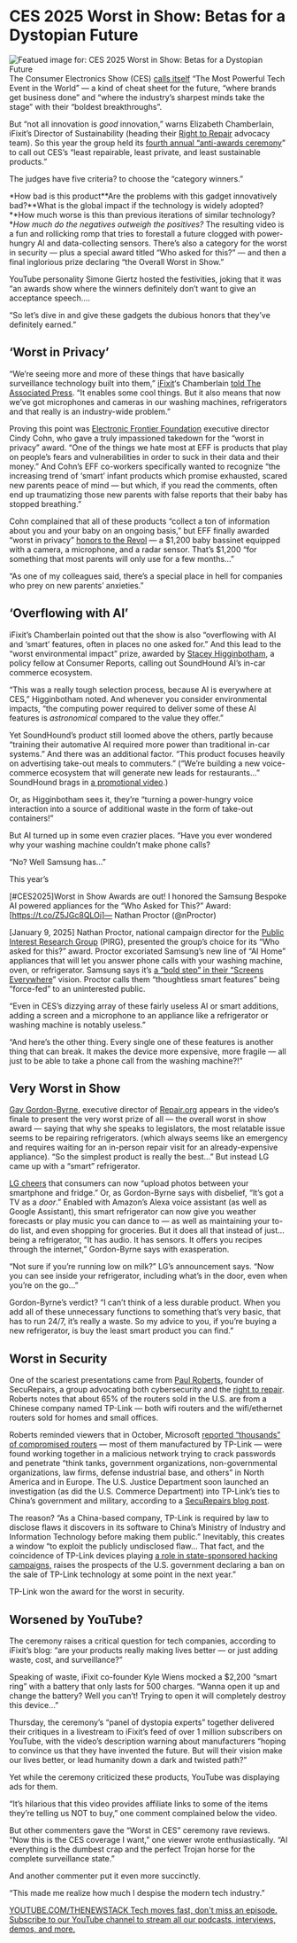 # CES 2025 Worst in Show: Betas for a Dystopian Future
![Featued image for: CES 2025 Worst in Show: Betas for a Dystopian Future](https://cdn.thenewstack.io/media/2025/01/a401584d-2025-worst-in-show-award-screenshot-from-video-nathan-proctor-pirg-national-campaign-director-1024x672.jpg)
The Consumer Electronics Show (CES) [calls itself](https://www.ces.tech/) “The Most Powerful Tech Event in the World” — a kind of cheat sheet for the future, “where brands get business done” and “where the industry’s sharpest minds take the stage” with their “boldest breakthroughs”.

But “not all innovation is *good* innovation,” warns Elizabeth Chamberlain, iFixit’s Director of Sustainability (heading their [Right to Repair](https://thenewstack.io/why-frameworks-right-to-repair-ethos-is-gaining-fans/) advocacy team). So this year the group held its [fourth annual “anti-awards ceremony](https://www.worstinshowces.com/)” to call out CES’s “least repairable, least private, and least sustainable products.”

The judges have five criteria? to choose the “category winners.”

*How bad is this product**Are the problems with this gadget innovatively bad?**What is the global impact if the technology is widely adopted?**How much worse is this than previous iterations of similar technology?**How much do the negatives outweigh the positives?*
The resulting video is a fun and rollicking romp that tries to forestall a future clogged with power-hungry AI and data-collecting sensors. There’s also a category for the worst in security — plus a special award titled “Who asked for this?” — and then a final inglorious prize declaring “the Overall Worst in Show.”

YouTube personality Simone Giertz hosted the festivities, joking that it was “an awards show where the winners definitely don’t want to give an acceptance speech….

“So let’s dive in and give these gadgets the dubious honors that they’ve definitely earned.”

## ‘Worst in Privacy’
“We’re seeing more and more of these things that have basically surveillance technology built into them,” [iFixit](https://thenewstack.io/troubling-tech-trends-the-dark-side-of-ces-2024/)‘s Chamberlain [told The Associated Press](https://abcnews.go.com/Technology/wireStory/worst-show-ces-products-put-data-risk-cause-117495085). “It enables some cool things. But it also means that now we’ve got microphones and cameras in our washing machines, refrigerators and that really is an industry-wide problem.”

Proving this point was [Electronic Frontier Foundation](https://thenewstack.io/turning-30-electronic-frontier-foundation-hits-new-challenges/) executive director Cindy Cohn, who gave a truly impassioned takedown for the “worst in privacy” award. “One of the things we hate most at EFF is products that play on people’s fears and vulnerabilities in order to suck in their data and their money.” And Cohn’s EFF co-workers specifically wanted to recognize “the increasing trend of ‘smart’ infant products which promise exhausted, scared new parents peace of mind — but which, if you read the comments, often end up traumatizing those new parents with false reports that their baby has stopped breathing.”

Cohn complained that all of these products “collect a ton of information about you and your baby on an ongoing basis,” but EFF finally awarded “worst in privacy” [honors to the Revol](https://twitter.com/EFF/status/1877472243007001007) — a $1,200 baby bassinet equipped with a camera, a microphone, and a radar sensor. That’s $1,200 “for something that most parents will only use for a few months…”

“As one of my colleagues said, there’s a special place in hell for companies who prey on new parents’ anxieties.”

## ‘Overflowing with AI’
iFixit’s Chamberlain pointed out that the show is also “overflowing with AI and ‘smart’ features, often in places no one asked for.” And this lead to the “worst environmental impact” prize, awarded by [Stacey Higginbotham](https://www.consumerreports.org/about-us/our-people/our-experts/stacey-higginbotham/), a policy fellow at Consumer Reports, calling out SoundHound AI’s in-car commerce ecosystem.

“This was a really tough selection process, because AI is everywhere at CES,” Higginbotham noted. And whenever you consider environmental impacts, “the computing power required to deliver some of these AI features is *astronomical* compared to the value they offer.”

Yet SoundHound’s product still loomed above the others, partly because “training their automative AI required more power than traditional in-car systems.” And there was an additional factor. “This product focuses heavily on advertising take-out meals to commuters.” (“We’re building a new voice-commerce ecosystem that will generate new leads for restaurants…” SoundHound brags in [a promotional video](https://youtu.be/1Khq050WmdQ?t=24).)

Or, as Higginbotham sees it, they’re “turning a power-hungry voice interaction into a source of additional waste in the form of take-out containers!”

But AI turned up in some even crazier places. “Have you ever wondered why your washing machine couldn’t make phone calls?

“No? Well Samsung has…”

This year’s

[#CES2025]Worst in Show Awards are out! I honored the Samsung Bespoke AI powered appliances for the “Who Asked for This?” Award:[https://t.co/Z5JGc8QLOi]— Nathan Proctor (@nProctor)

[January 9, 2025]
Nathan Proctor, national campaign director for the [Public Interest Research Group](https://pirg.org/) (PIRG), presented the group’s choice for its “Who asked for this?” award. Proctor excoriated Samsung’s new line of “AI Home” appliances that will let you answer phone calls with your washing machine, oven, or refrigerator. Samsung says it’s [a “bold step” in their “Screens Everywhere](https://news.samsung.com/global/samsung-expands-ai-home-across-multiple-home-appliances-bringing-screens-everywhere-vision-to-life)” vision. Proctor calls them “thoughtless smart features” being “force-fed” to an uninterested public.

“Even in CES’s dizzying array of these fairly useless AI or smart additions, adding a screen and a microphone to an appliance like a refrigerator or washing machine is notably useless.”

“And here’s the other thing. Every single one of these features is another thing that can break. It makes the device more expensive, more fragile — all just to be able to take a phone call from the washing machine?!”

## Very Worst in Show
[Gay Gordon-Byrne](https://www.linkedin.com/in/gay-gordon-byrne-b167855), executive director of [Repair.org](https://www.repair.org/) appears in the video’s finale to present the very worst prize of all — the overall worst in show award — saying that why she speaks to legislators, the most relatable issue seems to be repairing refrigerators. (which always seems like an emergency and requires waiting for an in-person repair visit for an already-expensive appliance). “So the simplest product is really the best…”
But instead LG came up with a “smart” refrigerator.

[LG cheers](https://www.lg.com/us/discover/thinq/refrigerators!) that consumers can now “upload photos between your smartphone and fridge.” Or, as Gordon-Byrne says with disbelief, “It’s got a TV as a *door*.” Enabled with Amazon’s Alexa voice assistant (as well as Google Assistant), this smart refrigerator can now give you weather forecasts or play music you can dance to — as well as maintaining your to-do list, and even shopping for groceries.
But it does all that instead of just… being a refrigerator, “It has audio. It has sensors. It offers you recipes through the internet,” Gordon-Byrne says with exasperation.

“Not sure if you’re running low on milk?” LG’s announcement says. “Now you can see inside your refrigerator, including what’s in the door, even when you’re on the go…”

Gordon-Byrne’s verdict? “I can’t think of a less durable product. When you add all of these unnecessary functions to something that’s very basic, that has to run 24/7, it’s really a waste. So my advice to you, if you’re buying a new refrigerator, is buy the least smart product you can find.”

## Worst in Security
One of the scariest presentations came from [Paul Roberts](https://www.linkedin.com/in/pfroberts/), founder of SecuRepairs, a group advocating both cybersecurity and the [right to repair](https://thenewstack.io/new-linux-laptops-come-with-right-to-repair-and-more/). Roberts notes that about 65% of the routers sold in the U.S. are from a Chinese company named TP-Link — both wifi routers and the wifi/ethernet routers sold for homes and small offices.

Roberts reminded viewers that in October, Microsoft [reported “thousands” of compromised routers](https://www.microsoft.com/en-us/security/blog/2024/10/31/chinese-threat-actor-storm-0940-uses-credentials-from-password-spray-attacks-from-a-covert-network/) — most of them manufactured by TP-Link — were found working together in a malicious network trying to crack passwords and penetrate “think tanks, government organizations, non-governmental organizations, law firms, defense industrial base, and others” in North America and in Europe. The U.S. Justice Department soon launched an investigation (as did the U.S. Commerce Department) into TP-Link’s ties to China’s government and military, according to a [SecuRepairs blog post](https://securepairs.org/ces-tp-link-earns-the-worst-in-show-for-cyber/).

The reason? “As a China-based company, TP-Link is required by law to disclose flaws it discovers in its software to China’s Ministry of Industry and Information Technology before making them public.” Inevitably, this creates a window “to exploit the publicly undisclosed flaw… That fact, and the coincidence of TP-Link devices playing [a role in state-sponsored hacking campaigns,](https://www.msn.com/en-us/money/other/how-chinese-hackers-graduated-from-clumsy-corporate-thieves-to-military-weapons/ar-AA1wY8ZP) raises the prospects of the U.S. government declaring a ban on the sale of TP-Link technology at some point in the next year.”

TP-Link won the award for the worst in security.

## Worsened by YouTube?
The ceremony raises a critical question for tech companies, according to iFixit’s blog: “are your products really making lives better — or just adding waste, cost, and surveillance?”

Speaking of waste, iFixit co-founder Kyle Wiens mocked a $2,200 “smart ring” with a battery that only lasts for 500 charges. “Wanna open it up and change the battery? Well you can’t! Trying to open it will completely destroy this device…”

Thursday, the ceremony’s “panel of dystopia experts” together delivered their critiques in a livestream to iFixit’s feed of over 1 million subscribers on YouTube, with the video’s description warning about manufacturers “hoping to convince us that they have invented the future. But will their vision make our lives better, or lead humanity down a dark and twisted path?”

Yet while the ceremony criticized these products, YouTube was displaying ads for them.

“It’s hilarious that this video provides affiliate links to some of the items they’re telling us NOT to buy,” one comment complained below the video.

But other commenters gave the “Worst in CES” ceremony rave reviews. “Now this is the CES coverage I want,” one viewer wrote enthusiastically. “AI everything is the dumbest crap and the perfect Trojan horse for the complete surveillance state.”

And another commenter put it even more succinctly.

“This made me realize how much I despise the modern tech industry.”

[
YOUTUBE.COM/THENEWSTACK
Tech moves fast, don't miss an episode. Subscribe to our YouTube
channel to stream all our podcasts, interviews, demos, and more.
](https://youtube.com/thenewstack?sub_confirmation=1)